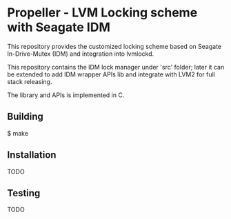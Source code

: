 Propeller - LVM Locking scheme with Seagate IDM
===============================================

This repository provides the customized locking scheme based on Seagate
In-Drive-Mutex (IDM) and integration into lvmlockd.

This repository contains the IDM lock manager under 'src' folder; later
it can be extended to add IDM wrapper APIs lib and integrate with LVM2
for full stack releasing.

The library and APIs is implemented in C.

Building
--------
$ make

Installation
------------
TODO

Testing
-------
TODO
